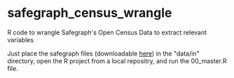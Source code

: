 # safegraph_census_wrangle
R code to wrangle Safegraph's Open Census Data to extract relevant variables

Just place the safegraph files (downloadable [here](https://www.safegraph.com/free-data/open-census-data)) in the "data/in" directory, open the R project from a local repositry, and run the 00_master.R file. 




